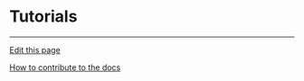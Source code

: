 # Tutorials

---
[Edit this page](https://github.com/saascade/platform.saascade.com/edit/main/Hub/Tutorials/README.md)

[How to contribute to the docs](../../General/HowToContribute/README.md)

